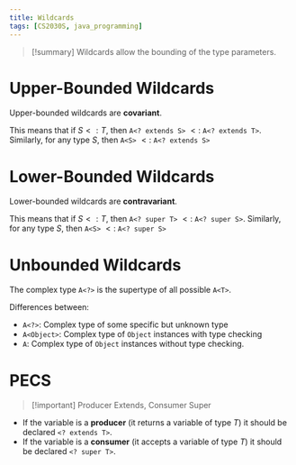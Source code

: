```yaml
---
title: Wildcards
tags: [CS2030S, java_programming]
---
```

>[!summary] 
> Wildcards allow the bounding of the type parameters.

# Upper-Bounded Wildcards

Upper-bounded wildcards are **covariant**.

This means that if $S <: T$, then `A<? extends S>` $<:$ `A<? extends T>`.
Similarly, for any type $S$, then `A<S>` $<:$ `A<? extends S>`

# Lower-Bounded Wildcards

Lower-bounded wildcards are **contravariant**.

This means that if $S <: T$, then `A<? super T>` $<:$ `A<? super S>`.
Similarly, for any type $S$, then `A<S>` $<:$ `A<? super S>`

# Unbounded Wildcards

The complex type `A<?>` is the supertype of all possible `A<T>`.

Differences between:
- `A<?>`: Complex type of some specific but unknown type
- `A<Object>`: Complex type of `Object` instances with type checking
- `A`: Complex type of `Object` instances without type checking.
# PECS
> [!important] Producer Extends, Consumer Super

- If the variable is a **producer** (it returns a variable of type $T$) it should be declared `<? extends T>`.
- If the variable is a **consumer** (it accepts a variable of type $T$) it should be declared `<? super T>`.